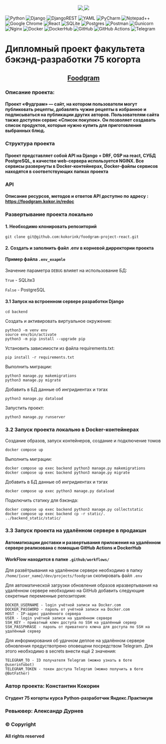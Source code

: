 <a href="https://practicum.yandex.ru/" align="center">
    <div>
        <img src="https://yastatic.net/q/logoaas/v2/Яндекс.svg?circle=white&amp;color=fff&amp;first=black">
        <img src="https://yastatic.net/q/logoaas/v2/Практикум.svg?color=fff">
    </div>
</a>

![Python](https://img.shields.io/badge/python-3670A0?style=for-the-badge&logo=python&logoColor=ffdd54)
![Django](https://img.shields.io/badge/django-%23092E20.svg?style=for-the-badge&logo=django&logoColor=white)
![DjangoREST](https://img.shields.io/badge/DJANGO-REST-ff1709?style=for-the-badge&logo=django&logoColor=white&color=ff1709&labelColor=gray)
![YAML](https://img.shields.io/badge/yaml-%23ffffff.svg?style=for-the-badge&logo=yaml&logoColor=151515)
![PyCharm](https://img.shields.io/badge/pycharm-143?style=for-the-badge&logo=pycharm&logoColor=black&color=black&labelColor=green)
![Notepad++](https://img.shields.io/badge/Notepad++-90E59A.svg?style=for-the-badge&logo=notepad%2b%2b&logoColor=black)
![Google Chrome](https://img.shields.io/badge/Google%20Chrome-4285F4?style=for-the-badge&logo=GoogleChrome&logoColor=white)
![React](https://img.shields.io/badge/react-%2320232a.svg?style=for-the-badge&logo=react&logoColor=%2361DAFB)
![SQLite](https://img.shields.io/badge/sqlite-%2307405e.svg?style=for-the-badge&logo=sqlite&logoColor=white)
![Postgres](https://img.shields.io/badge/postgres-%23316192.svg?style=for-the-badge&logo=postgresql&logoColor=white)
![Postman](https://img.shields.io/badge/Postman-FF6C37?style=for-the-badge&logo=postman&logoColor=white)
![Gunicorn](https://img.shields.io/badge/gunicorn-%298729.svg?style=for-the-badge&logo=gunicorn&logoColor=white)
![Nginx](https://img.shields.io/badge/nginx-%23009639.svg?style=for-the-badge&logo=nginx&logoColor=white)
![Docker](https://img.shields.io/badge/docker-%230db7ed.svg?style=for-the-badge&logo=docker&logoColor=white)
![DockerHub](https://img.shields.io/badge/docker.hub-%230fed.svg?style=for-the-badge&logo=docker&logoColor=white)
![GitHub](https://img.shields.io/badge/github-%23121011.svg?style=for-the-badge&logo=github&logoColor=white)
![GitHub Actions](https://img.shields.io/badge/github%20actions-%232671E5.svg?style=for-the-badge&logo=githubactions&logoColor=white)
![Telegram](https://img.shields.io/badge/Telegram_BOT-2CA5E0?style=for-the-badge&logo=telegram&logoColor=white)

# Дипломный проект факультета бэкэнд-разработки 75 когорта
<a href="https://foodgram.kokor.in/"> 
    <H2 align="center">Foodgram </H2>
</a>

### Описание проекта: 
#### Проект «Фудграм» — сайт, на котором пользователи могут публиковать рецепты, добавлять чужие рецепты в избранное и подписываться на публикации других авторов. Пользователям сайта также доступен сервис «Список покупок». Он позволяет создавать список продуктов, которые нужно купить для приготовления выбранных блюд.

### Структура проекта
#### Проект представляет собой API на Django + DRF, OSP  на react, СУБД PostgreSQL, в качестве web-сервера используется NGINX. Все сервисы развернуты в Docker-контейнерах, Docker-файлы сервисов находятся в соответствующих папках проекта


### API
#### Описание ресурсов, методов и ответов API доступно по адресу : <a href="https://foodgram.kokor.in/redoc">https://foodgram.kokor.in/redoc<a/>

### Развертывание проекта локально
#### 1. Необходимо клонировать репозиторий
```
git clone git@github.com:kokorink/foodgram-project-react.git
```
#### 2. Создать и заполнить файл .env в корневой дирректории проекта
#### Пример файла ```.env_exapmle```

Значение параметра ```DEBUG``` влияет на использование БД:

```True``` - SQLite3

```False``` - PostgreSQL

#### 3.1 Запуск на встроенном сервере разработки Django
```
cd backend
```
Cоздать и активировать виртуальное окружение:

```
python3 -m venv env
source env/bin/activate
python3 -m pip install --upgrade pip
```
Установить зависимости из файла requirements.txt:
```
pip install -r requirements.txt
```
Выполнить миграции:
```
python3 manage.py makemigrations
python3 manage.py migrate
```
Добавить в БД данные об ингридиентах и тэгах
```
python3 manage.py dataload
```
Запустить проект:
```
python3 manage.py runserver
```

### 3.2 Запуск проекта локально в Docker-контейнерах
Создание образов, запуск контейнеров, создание и подключение томов
```
docker compose up
```
Выполнить миграции:
```
docker compose up exec backend python3 manage.py makemigrations
docker compose up exec backend python3 manage.py migrate
```
Добавить в БД данные об ингридиентах и тэгах
```
docker compose up exec python3 manage.py dataload
```
Подключить статику для бэкэнда:
```
docker compose up exec backend python3 manage.py collectstatic
docker compose up exec backend cp -r static/. ../backend_static/static/
```
### 3.3 Запуск проекта на удалённом сервере в продакшн
#### Автоматизации доставки и развертывания приложения на удалённом сервере реализована с помощью GitHub Actions и DockerHub
#### WorkFlow находится в папке ```.github/workflows/```

Для развётрывания на удалённом сервере необходимо в папку ```/home/{user_name}/dev/projects/foodgram``` 
скопировать файл ```.env```

Для автоматической загрузки обновления образов иразвертывания на удалённом сервере необходимо 
на GitHub добавить следующие секретные переменные репозитория: 
```
DOCKER_USERNAME - login учётной записи на Docker.com
DOCKER_PASSWORD - пароль от учётной записи на Docker.com
HOST - IP-адрес удалённого сервера
USER - login учётной записи на удалённом сервере
SSH_KEY - приватный ключ доступа по SSH на удалённый сервер
SSH_PASSPHRASE - пароль от приватного ключа для доступа по SSH на удалённый сервер
```
Для информирования об удачном деплое на удалённом сервере обновления предуствотрено оповещени посредством Telegram.
Для этого необходимо в secrets внести ещё 2 значения:
```
TELEGRAM_TO - ID получателя Telegram (можно узнать в боте @userinfobot)
TELEGRAM_TOKEN - токен доступа Telegram (можно получить в боте @BotFather)
```

### Автор проекта: Константин Кокорин
#### Студент 75 когорты курса Python-разработчик Яндекс.Практикум

### Ревьювер: Александр Дурнев


### © Copyright
#### All rights reserved
